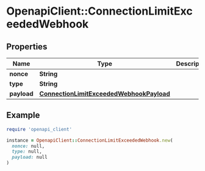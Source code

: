 # OpenapiClient::ConnectionLimitExceededWebhook

## Properties

| Name | Type | Description | Notes |
| ---- | ---- | ----------- | ----- |
| **nonce** | **String** |  |  |
| **type** | **String** |  |  |
| **payload** | [**ConnectionLimitExceededWebhookPayload**](ConnectionLimitExceededWebhookPayload.md) |  |  |

## Example

```ruby
require 'openapi_client'

instance = OpenapiClient::ConnectionLimitExceededWebhook.new(
  nonce: null,
  type: null,
  payload: null
)
```

